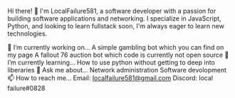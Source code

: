 Hi there! 👋
I'm LocalFailure581, a software developer with a passion for building software applications and networking. I specialize in JavaScript, Python, and looking to learn fullstack soon, I'm always eager to learn new technologies.

🔭 I’m currently working on...
A simple gambling bot which you can find on my page
A fallout 76 auction bot which code is currently not open source
🌱 I’m currently learning...
How to use python without getting to deep into liberaries
💬 Ask me about...
Network administration
Software devolopment
📫 How to reach me...
Email: localfailure581@gmail.com
Discord: local failure#0828
